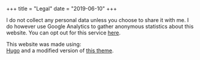 +++
title = "Legal"
date = "2019-06-10"
+++

I do not collect any personal data unless you choose to share it with me. I do however use Google Analytics to gather anonymous statistics about this website. You can opt out for this service [here](https://tools.google.com/dlpage/gaoptout/?hl=nl).


This website was made using:  
[Hugo](https://gohugo.io/) and a modified version of [this theme](https://themes.gohugo.io/hugo-alageek-theme/).  


